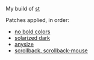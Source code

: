 My build of [st](https://st.suckless.org/)

Patches applied, in order:
* [no bold colors](https://st.suckless.org/patches/solarized/st-no_bold_colors-20170623-b331da5.diff)
* [solarized dark](https://st.suckless.org/patches/solarized/)
* [anysize](https://st.suckless.org/patches/anysize/)
* [scrollback, scrollback-mouse](https://st.suckless.org/patches/scrollback/)
